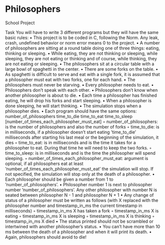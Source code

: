 # Philosophers
School Project

Task
You will have to write 3 different programs but they will have the same basic rules:
• This project is to be coded in C, following the Norm. Any leak, crash, undefined
behavior or norm error means 0 to the project.
• A number of philosophers are sitting at a round table doing one of three things:
eating, thinking or sleeping.
• While eating, they are not thinking or sleeping, while sleeping, they are not eating
or thinking and of course, while thinking, they are not eating or sleeping.
• The philosophers sit at a circular table with a large bowl of spaghetti in the center.
• There are some forks on the table.
• As spaghetti is difficult to serve and eat with a single fork, it is assumed that a
philosopher must eat with two forks, one for each hand.
• The philosophers must never be starving.
• Every philosopher needs to eat.
• Philosophers don’t speak with each other.
• Philosophers don’t know when another philosopher is about to die.
• Each time a philosopher has finished eating, he will drop his forks and start sleeping.
• When a philosopher is done sleeping, he will start thinking.
• The simulation stops when a philosopher dies.
• Each program should have the same options: number_of_philosophers time_to_die
time_to_eat time_to_sleep [number_of_times_each_philosopher_must_eat]
  ◦ number_of_philosophers: is the number of philosophers and also the number
of forks
  ◦ time_to_die: is in milliseconds, if a philosopher doesn’t start eating ’time_to_die’
milliseconds after starting his last meal or the beginning of the simulation, it
dies
  ◦ time_to_eat: is in milliseconds and is the time it takes for a philosopher to
eat. During that time he will need to keep the two forks.
  ◦ time_to_sleep: is in milliseconds and is the time the philosopher will spend
sleeping.
  ◦ number_of_times_each_philosopher_must_eat: argument is optional, if all
philosophers eat at least ’number_of_times_each_philosopher_must_eat’ the
simulation will stop. If not specified, the simulation will stop only at the death
of a philosopher.
• Each philosopher should be given a number from 1 to ’number_of_philosophers’.
• Philosopher number 1 is next to philosopher number ’number_of_philosophers’.
Any other philosopher with number N is seated between philosopher N - 1 and
philosopher N + 1
• Any change of status of a philosopher must be written as follows (with X replaced
with the philosopher number and timestamp_in_ms the current timestamp in milliseconds)
  ◦ timestamp_in_ms X has taken a fork
  ◦ timestamp_in_ms X is eating
  ◦ timestamp_in_ms X is sleeping
  ◦ timestamp_in_ms X is thinking
  ◦ timestamp_in_ms X died
• The status printed should not be scrambled or intertwined with another philosopher’s status.
• You can’t have more than 10 ms between the death of a philosopher and when it
will print its death.
• Again, philosophers should avoid to die!

